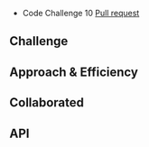 - Code Challenge 10 [Pull request](https://github.com/Chris-Bortel/data-structures-and-algorithms/pull/41)

## Challenge

<!-- Description of the challenge -->

<!-- Write a function that takes in two linked lists as arguments. Zip the two lists together so that the order in ll-1 node1, ll-2 node1, ll-1 node2, ll-2 node2, etc. Print one linked list. -->

## Approach & Efficiency

<!-- What approach did you take? Why? What is the Big O space/time for this approach? -->

## Collaborated

<!--
- Davee Sok
- Diane Stephani
- Joe Penncock
- Ryan Geddes

![](ll-zip.png) -->

## API

<!-- Description of each method publicly available to your Linked List -->
